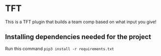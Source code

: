 # TFT
This is a TFT plugin that builds a team comp based on what input you give!

## Installing dependencies needed for the project
Run this command ```pip3 install -r requirements.txt ```
